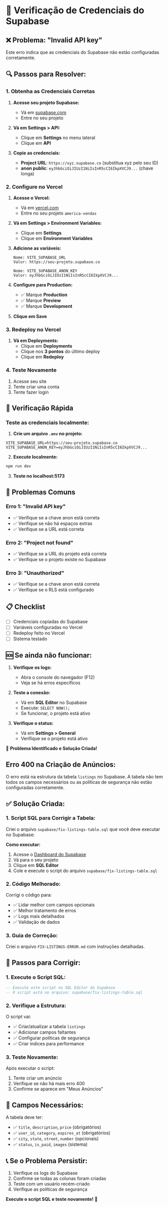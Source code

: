 # 🔑 Verificação de Credenciais do Supabase

## ❌ Problema: "Invalid API key"

Este erro indica que as credenciais do Supabase não estão configuradas corretamente.

## 🔍 Passos para Resolver:

### 1. **Obtenha as Credenciais Corretas**

1. **Acesse seu projeto Supabase:**
   - Vá em [supabase.com](https://supabase.com)
   - Entre no seu projeto

2. **Vá em Settings > API:**
   - Clique em **Settings** no menu lateral
   - Clique em **API**

3. **Copie as credenciais:**
   - **Project URL**: `https://xyz.supabase.co` (substitua xyz pelo seu ID)
   - **anon public**: `eyJhbGciOiJIUzI1NiIsInR5cCI6IkpXVCJ9...` (chave longa)

### 2. **Configure no Vercel**

1. **Acesse o Vercel:**
   - Vá em [vercel.com](https://vercel.com)
   - Entre no seu projeto `america-vendas`

2. **Vá em Settings > Environment Variables:**
   - Clique em **Settings**
   - Clique em **Environment Variables**

3. **Adicione as variáveis:**
   ```
   Nome: VITE_SUPABASE_URL
   Valor: https://seu-projeto.supabase.co
   
   Nome: VITE_SUPABASE_ANON_KEY
   Valor: eyJhbGciOiJIUzI1NiIsInR5cCI6IkpXVCJ9...
   ```

4. **Configure para Production:**
   - ✅ Marque **Production**
   - ✅ Marque **Preview**
   - ✅ Marque **Development**

5. **Clique em Save**

### 3. **Redeploy no Vercel**

1. **Vá em Deployments:**
   - Clique em **Deployments**
   - Clique nos **3 pontos** do último deploy
   - Clique em **Redeploy**

### 4. **Teste Novamente**

1. Acesse seu site
2. Tente criar uma conta
3. Tente fazer login

## 🔧 Verificação Rápida

### **Teste as credenciais localmente:**

1. **Crie um arquivo `.env` no projeto:**
```env
VITE_SUPABASE_URL=https://seu-projeto.supabase.co
VITE_SUPABASE_ANON_KEY=eyJhbGciOiJIUzI1NiIsInR5cCI6IkpXVCJ9...
```

2. **Execute localmente:**
```bash
npm run dev
```

3. **Teste no localhost:5173**

## 🚨 Problemas Comuns

### **Erro 1: "Invalid API key"**
- ✅ Verifique se a chave anon está correta
- ✅ Verifique se não há espaços extras
- ✅ Verifique se a URL está correta

### **Erro 2: "Project not found"**
- ✅ Verifique se a URL do projeto está correta
- ✅ Verifique se o projeto existe no Supabase

### **Erro 3: "Unauthorized"**
- ✅ Verifique se a chave anon está correta
- ✅ Verifique se o RLS está configurado

## 📋 Checklist

- [ ] Credenciais copiadas do Supabase
- [ ] Variáveis configuradas no Vercel
- [ ] Redeploy feito no Vercel
- [ ] Sistema testado

## 🆘 Se ainda não funcionar:

1. **Verifique os logs:**
   - Abra o console do navegador (F12)
   - Veja se há erros específicos

2. **Teste a conexão:**
   - Vá em **SQL Editor** no Supabase
   - Execute: `SELECT NOW();`
   - Se funcionar, o projeto está ativo

3. **Verifique o status:**
   - Vá em **Settings > General**
   - Verifique se o projeto está ativo 

🎯 **Problema Identificado e Solução Criada!**

##  **Erro 400 na Criação de Anúncios:**

O erro está na estrutura da tabela `listings` no Supabase. A tabela não tem todos os campos necessários ou as políticas de segurança não estão configuradas corretamente.

## ✅ **Solução Criada:**

### 1. **Script SQL para Corrigir a Tabela:**

Criei o arquivo `supabase/fix-listings-table.sql` que você deve executar no Supabase:

**Como executar:**
1. Acesse o [Dashboard do Supabase](https://supabase.com/dashboard)
2. Vá para o seu projeto
3. Clique em **SQL Editor**
4. Cole e execute o script do arquivo `supabase/fix-listings-table.sql`

### 2. **Código Melhorado:**

Corrigi o código para:
- ✅ Lidar melhor com campos opcionais
- ✅ Melhor tratamento de erros
- ✅ Logs mais detalhados
- ✅ Validação de dados

### 3. **Guia de Correção:**

Criei o arquivo `FIX-LISTINGS-ERROR.md` com instruções detalhadas.

## 🔧 **Passos para Corrigir:**

### **1. Execute o Script SQL:**
```sql
-- Execute este script no SQL Editor do Supabase
-- O script está no arquivo: supabase/fix-listings-table.sql
```

### **2. Verifique a Estrutura:**
O script vai:
- ✅ Criar/atualizar a tabela `listings`
- ✅ Adicionar campos faltantes
- ✅ Configurar políticas de segurança
- ✅ Criar índices para performance

### **3. Teste Novamente:**
Após executar o script:
1. Tente criar um anúncio
2. Verifique se não há mais erro 400
3. Confirme se aparece em "Meus Anúncios"

## 🎯 **Campos Necessários:**

A tabela deve ter:
- ✅ `title`, `description`, `price` (obrigatórios)
- ✅ `user_id`, `category`, `expires_at` (obrigatórios)
- ✅ `city`, `state`, `street`, `number` (opcionais)
- ✅ `status`, `is_paid`, `images` (sistema)

## 📞 **Se o Problema Persistir:**

1. Verifique os logs do Supabase
2. Confirme se todas as colunas foram criadas
3. Teste com um usuário recém-criado
4. Verifique as políticas de segurança

**Execute o script SQL e teste novamente!** 🚀 